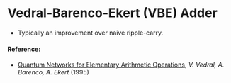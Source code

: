 # Vedral-Barenco-Ekert (VBE) Adder

* Typically an improvement over naive ripple-carry.

#### Reference: 

* [Quantum Networks for Elementary Arithmetic Operations](https://arxiv.org/abs/quant-ph/9511018), *V. Vedral, A. Barenco, A. Ekert* (1995)